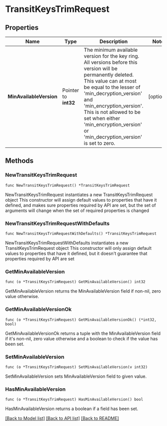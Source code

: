 # TransitKeysTrimRequest

## Properties

Name | Type | Description | Notes
------------ | ------------- | ------------- | -------------
**MinAvailableVersion** | Pointer to **int32** | The minimum available version for the key ring. All versions before this version will be permanently deleted. This value can at most be equal to the lesser of &#39;min_decryption_version&#39; and &#39;min_encryption_version&#39;. This is not allowed to be set when either &#39;min_encryption_version&#39; or &#39;min_decryption_version&#39; is set to zero. | [optional] 

## Methods

### NewTransitKeysTrimRequest

`func NewTransitKeysTrimRequest() *TransitKeysTrimRequest`

NewTransitKeysTrimRequest instantiates a new TransitKeysTrimRequest object
This constructor will assign default values to properties that have it defined,
and makes sure properties required by API are set, but the set of arguments
will change when the set of required properties is changed

### NewTransitKeysTrimRequestWithDefaults

`func NewTransitKeysTrimRequestWithDefaults() *TransitKeysTrimRequest`

NewTransitKeysTrimRequestWithDefaults instantiates a new TransitKeysTrimRequest object
This constructor will only assign default values to properties that have it defined,
but it doesn't guarantee that properties required by API are set

### GetMinAvailableVersion

`func (o *TransitKeysTrimRequest) GetMinAvailableVersion() int32`

GetMinAvailableVersion returns the MinAvailableVersion field if non-nil, zero value otherwise.

### GetMinAvailableVersionOk

`func (o *TransitKeysTrimRequest) GetMinAvailableVersionOk() (*int32, bool)`

GetMinAvailableVersionOk returns a tuple with the MinAvailableVersion field if it's non-nil, zero value otherwise
and a boolean to check if the value has been set.

### SetMinAvailableVersion

`func (o *TransitKeysTrimRequest) SetMinAvailableVersion(v int32)`

SetMinAvailableVersion sets MinAvailableVersion field to given value.

### HasMinAvailableVersion

`func (o *TransitKeysTrimRequest) HasMinAvailableVersion() bool`

HasMinAvailableVersion returns a boolean if a field has been set.


[[Back to Model list]](../README.md#documentation-for-models) [[Back to API list]](../README.md#documentation-for-api-endpoints) [[Back to README]](../README.md)



